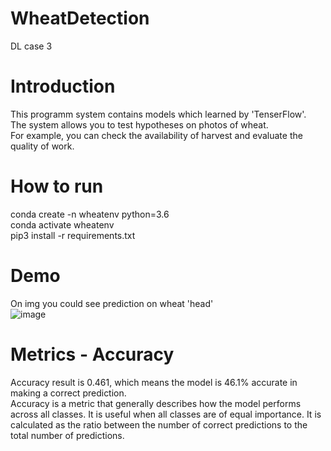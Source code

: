 # WheatDetection
DL case 3  
# Introduction  
This programm system contains models which learned by 'TenserFlow'.  
The system allows you to test hypotheses on photos of wheat.  
For example, you can check the availability of harvest and evaluate the quality of work.  
# How to run  
conda create -n wheatenv python=3.6  
conda activate wheatenv  
pip3 install -r requirements.txt  
# Demo  
On img you could see prediction on wheat 'head'  
![image](https://user-images.githubusercontent.com/64284277/200185796-73d9340d-2c10-4b83-9231-2e775661978c.png)
# Metrics - Accuracy 
Accuracy result is 0.461, which means the model is 46.1% accurate in making a correct prediction.  
Accuracy is a metric that generally describes how the model performs across all classes. It is useful when all classes are of equal importance. It is calculated as the ratio between the number of correct predictions to the total number of predictions.  




 
